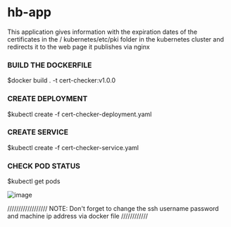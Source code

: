 # hb-app
This application gives information with the 
expiration dates of the certificates in the /
kubernetes/etc/pki folder in the kubernetes cluster 
and redirects it to the web page it publishes via nginx

### BUILD THE DOCKERFILE

$docker build . -t cert-checker:v1.0.0


### CREATE DEPLOYMENT 
$kubectl create -f cert-checker-deployment.yaml

### CREATE SERVICE 

$kubectl create -f cert-checker-service.yaml

### CHECK POD STATUS

$kubectl get pods


![image](https://user-images.githubusercontent.com/97917666/173253335-ccfd0d6b-6334-4394-a89f-beed24397c21.png)


//////////////////
NOTE: Don't forget to change the ssh username password and machine ip address via docker file
////////////
